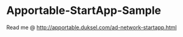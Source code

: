 Apportable-StartApp-Sample
==========================

Read me @ http://apportable.duksel.com/ad-network-startapp.html
